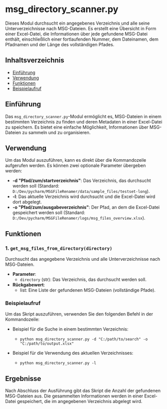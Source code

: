 # msg_directory_scanner.py

Dieses Modul durchsucht ein angegebenes Verzeichnis und alle seine Unterverzeichnisse nach MSG-Dateien.
Es erstellt eine Übersicht in Form einer Excel-Datei, die Informationen über jede gefundene MSG-Datei enthält,
einschließlich einer fortlaufenden Nummer, dem Dateinamen, dem Pfadnamen und der Länge des vollständigen Pfades.

## Inhaltsverzeichnis

- [Einführung](#einführung)
- [Verwendung](#verwendung)
- [Funktionen](#funktionen)
- [Beispielaufruf](#beispielaufruf)

## Einführung

Das `msg_directory_scanner.py`-Modul ermöglicht es, MSG-Dateien in einem bestimmten Verzeichnis zu finden und deren Metadaten in einer Excel-Datei zu speichern. Es bietet eine einfache Möglichkeit, Informationen über MSG-Dateien zu sammeln und zu organisieren.

## Verwendung

Um das Modul auszuführen, kann es direkt über die Kommandozeile aufgerufen werden. Es können zwei optionale Parameter übergeben werden:

- **-d "Pfad/zum/startverzeichnis"**: Das Verzeichnis, das durchsucht werden soll (Standard: `D:/Dev/pycharm/MSGFileRenamer/data/sample_files/testset-long`).
- **-l**: Das aktuelle Verzeichnis wird durchsucht und die Excel-Datei wird dort abgelegt.
- **-o "Pfad/zum/ausgabeverzeichnis"**: Der Pfad, an dem die Excel-Datei gespeichert werden soll (Standard: `D:/Dev/pycharm/MSGFileRenamer/logs/msg_files_overview.xlsx`).

## Funktionen

### 1. `get_msg_files_from_directory(directory)`
Durchsucht das angegebene Verzeichnis und alle Unterverzeichnisse nach MSG-Dateien.

- **Parameter**: 
  - `directory` (str): Das Verzeichnis, das durchsucht werden soll.
- **Rückgabewert**: 
  - list: Eine Liste der gefundenen MSG-Dateien (vollständige Pfade).

### Beispielaufruf

Um das Skript auszuführen, verwenden Sie den folgenden Befehl in der Kommandozeile:

- Beispiel für die Suche in einem bestimmten Verzeichnis:
  - `python msg_directory_scanner.py -d "C:/path/to/search" -o "C:/path/to/output.xlsx"`
  
- Beispiel für die Verwendung des aktuellen Verzeichnisses:
  - `python msg_directory_scanner.py -l`

## Ergebnisse

Nach Abschluss der Ausführung gibt das Skript die Anzahl der gefundenen MSG-Dateien aus. Die gesammelten Informationen werden in einer Excel-Datei gespeichert, die im angegebenen Verzeichnis abgelegt wird.
